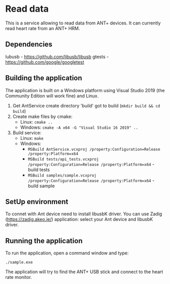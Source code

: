 # Read data

This is a service allowing to read data from ANT+ devices. It can currently
read heart rate from an ANT+ HRM.

## Dependencies

lubusb - https://github.com/libusb/libusb
gtests - https://github.com/google/googletest

## Building the application

The application is built on a Windows platform using Visual Studio 2019 (the
Community Edition will work fine) and Linux.

1. Get AntService create directory 'build' got to build (`mkdir build && cd build`)
2. Create make files by cmake:
    * Linux: `cmake ..`
    * Windows: `cmake -A x64 -G "Visual Studio 16 2019" ..`
3. Build service:
    * Linux: `make`
    * Windows:
        * `MSBuild AntService.vcxproj /property:Configuration=Release /property:Platform=x64`
        * `MSBuild tests/api_tests.vcxproj /property:Configuration=Release /property:Platform=x64` - build tests
        * `MSBuild samples/sample.vcxproj /property:Configuration=Release /property:Platform=x64` - build sample

## SetUp environment

To connet with Ant device need to install libusbK driver.
You can use Zadig (https://zadig.akeo.ie/) application: select your Ant device and libusbK driver.

## Running the application

To run the application, open a command window and type:

    ./sample.exe

The application will try to find the ANT+ USB stick and connect to the heart
rate monitor.

